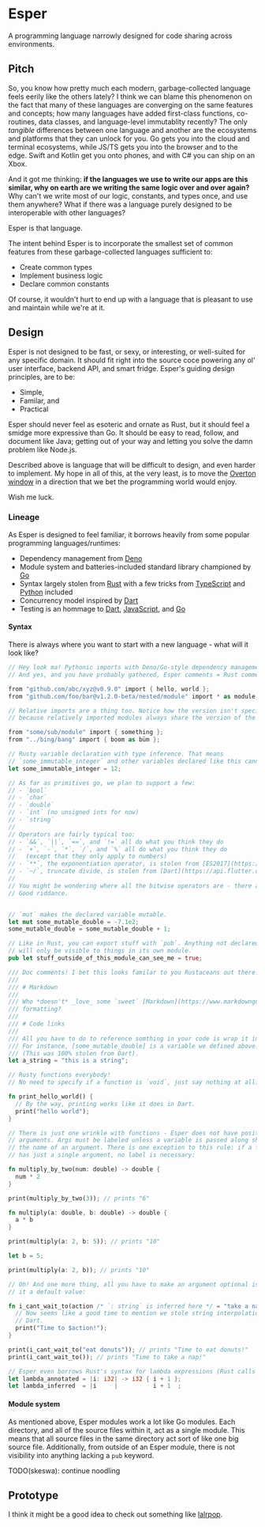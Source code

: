 # Esper
A programming language narrowly designed for code sharing across environments.

## Pitch

So, you know how pretty much each modern, garbage-collected language feels eerily like the others lately? I think we can blame this phenomenon on the fact that many of these languages are converging on the same features and concepts; how many languages have added first-class functions, co-routines, data classes, and language-level immutablity recently? The only _tangible_ differences between one language and another are the ecosystems and platforms that they can unlock for you. Go gets you into the cloud and terminal ecosystems, while JS/TS gets you into the browser and to the edge. Swift and Kotlin get you onto phones, and with C# you can ship on an Xbox.

And it got me thinking: **if the languages we use to write our apps are this similar, why on earth are we writing the same logic over and over again?** Why can't we write most of our logic, constants, and types once, and use them anywhere? What if there was a language purely designed to be interoperable with other languages?

Esper is that language.

The intent behind Esper is to incorporate the smallest set of common features from these garbage-collected languages sufficient to:
- Create common types
- Implement business logic
- Declare common constants

Of course, it wouldn't hurt to end up with a language that is pleasant to use and maintain while we're at it.

## Design

Esper is not designed to be fast, or sexy, or interesting, or well-suited for any specific domain. It should fit right into the source coce powering any ol' user interface, backend API, and smart fridge. Esper's guiding design principles, are to be:

- Simple,
- Familar, and
- Practical

Esper should never feel as esoteric and ornate as Rust, but it should feel a smidge more expressive than Go. It should be easy to read, follow, and document like Java; getting out of your way and letting you solve the damn problem like Node.js.

Described above is language that will be difficult to design, and even harder to implement. My hope in all of this, at the very least, is to move the [Overton window](https://en.wikipedia.org/wiki/Overton_window) in a direction that we bet the programming world would enjoy.

Wish me luck.

### Lineage

As Esper is designed to feel familiar, it borrows heavily from some popular programming languages/runtimes:

- Dependency management from [Deno](https://deno.land/)
- Module system and batteries-included standard library championed by [Go](https://go.dev/)
- Syntax largely stolen from [Rust](https://www.rust-lang.org/) with a few tricks from [TypeScript](https://www.typescriptlang.org/) and [Python](https://www.python.org/) included
- Concurrency model inspired by [Dart](https://dart.dev/)
- Testing is an hommage to [Dart](https://dart.dev/), [JavaScript](https://www.javascript.com/), and [Go](https://go.dev/)

#### Syntax

There is always where you want to start with a new language - what will it look like?

```rust
// Hey look ma! Pythonic imports with Deno/Go-style dependency management.
// And yes, and you have probably gathered, Esper comments = Rust comments.

from "github.com/abc/xyz@v0.9.0" import { hello, world };
from "github.com/foo/bar@v1.2.0-beta/nested/module" import * as module;

// Relative imports are a thing too. Notice how the version isn't specified - this is
// because relatively imported modules always share the version of the importer.

from "some/sub/module" import { something };
from "../bing/bang" import { boom as büm };

// Rusty variable declaration with type inference. That means
// `some_immutable_integer` and other variables declared like this cannot be mutated.
let some_immutable_integer = 12;

// As far as primitives go, we plan to support a few:
// - `bool`
// - `char`
// - `double`
// - `int` (no unsigned ints for now)
// - `string`
//
// Operators are fairly typical too:
// - `&&`, `||`, `==`, and `!=` all do what you think they do
// - `+`, `-`, `*`, `/`, and `%` all do what you think they do
//   (except that they only apply to numbers)
// - `**`, the exponentiation operator, is stolen from [ES2017](https://developer.mozilla.org/en-US/docs/Web/JavaScript/Reference/Operators/Exponentiation)
// - `~/`, truncate divide, is stolen from [Dart](https://api.flutter.dev/flutter/dart-core/num/operator_truncate_divide.html)
//
// You might be wondering where all the bitwise operators are - there are none! lol.
// Good riddance.


// `mut` makes the declared variable mutable.
let mut some_mutable_double = -7.1e2;
some_mutable_double = some_mutable_double + 1;

// Like in Rust, you can export stuff with `pub`. Anything not declared with a `pub`
// will only be visible to things in its own module.
pub let stuff_outside_of_this_module_can_see_me = true;

/// Doc comments! I bet this looks familar to you Rustaceans out there.
///
/// # Markdown
///
/// Who *doesn't* _love_ some `sweet` [Markdown](https://www.markdownguide.org/)
/// formatting?
///
/// # Code links
///
/// All you have to do to reference somthing in your code is wrap it in `[]`.
/// For instance, [some_mutable_double] is a variable we defined above.
/// (This was 100% stolen from Dart).
let a_string = "this is a string";

// Rusty functions everybody!
// No need to specify if a function is `void`, just say nothing at all:

fn print_hello_world() {
  // By the way, printing works like it does in Dart.
  print("hello world");
}

// There is just one wrinkle with functions - Esper does not have positional
// arguments. Args must be labeled unless a variable is passed along sharing
// the name of an argument. There is one exception to this rule: if a function
// has just a single argument, no label is necessary:

fn multiply_by_two(num: double) -> double {
  num * 2
}

print(multiply_by_two(3)); // prints "6"

fn multiply(a: double, b: double) -> double {
  a * b
}

print(multiply(a: 2, b: 5)); // prints "10"

let b = 5;

print(multiply(a: 2, b)); // prints "10"

// Oh! And one more thing, all you have to make an argument optional is give
// it a default value:

fn i_cant_wait_to(action /* `: string` is inferred here */ = "take a nap") {
  // Now seems like a good time to mention we stole string interpolation from
  // Dart.
  print("Time to $action!");
}

print(i_cant_wait_to("eat donuts")); // prints "Time to eat donuts!"
print(i_cant_wait_to()); // prints "Time to take a nap!"

// Esper even borrows Rust's syntax for lambda expressions (Rust calls them closures):
let lambda_annotated = |i: i32| -> i32 { i + 1 };
let lambda_inferred  = |i     |          i + 1  ;
```

#### Module system

As mentioned above, Esper modules work a lot like Go modules. Each directory, and all of the source files within it, act as a single module. This means that all source files in the same directory act sort of like one big source file. Additionally, from outside of an Esper module, there is not visibility into anything lacking a `pub` keyword.

TODO(skeswa): continue noodling

## Prototype

I think it might be a good idea to check out something like [lalrpop](http://lalrpop.github.io/lalrpop/).

